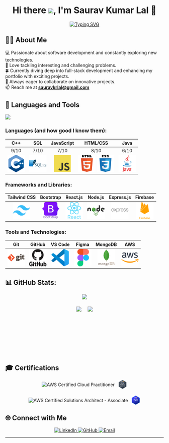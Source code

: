 <h1 align="center"> Hi there <img src="https://raw.githubusercontent.com/MartinHeinz/MartinHeinz/master/wave.gif" width="25px">, I'm Saurav Kumar Lal 💙 </h1>

<div align="center">

[![Typing SVG](https://readme-typing-svg.herokuapp.com?&color=2484FF&size=32&lines=Passionate+Developer💙;Innovative+Thinker⭐;Lover+Of+Coding+Problems🎯;Constantly+Learning⚡&font=Pacifico&center=true&height=50&width=600&vCenter=true)](https://github.com/SauravKumarLal)

</div>


## 🙋‍♂️ About Me
💻 Passionate about software development and constantly exploring new technologies.  
🎯 Love tackling interesting and challenging problems.  
🍀 Currently diving deep into full-stack development and enhancing my portfolio with exciting projects.  
💞️ Always eager to collaborate on innovative projects.  
📫 Reach me at **sauravkrlal@gmail.com**

## 🚀 Languages and Tools
<img src="https://media2.giphy.com/media/QssGEmpkyEOhBCb7e1/giphy.gif?cid=ecf05e47a0n3gi1bfqntqmob8g9aid1oyj2wr3ds3mg700bl&rid=giphy.gif" width=20>

### Languages (and how good I know them):
| C++ | SQL | JavaScript | HTML/CSS | Java |
|:-:|:-:|:-:|:-:|:-:|
| 9/10 | 7/10 | 7/10 | 8/10 | 6/10 |
| <img src="https://github.com/devicons/devicon/blob/master/icons/cplusplus/cplusplus-original.svg" title="C"  alt="C" width="55" height="55"/> | <img src="https://github.com/devicons/devicon/blob/master/icons/sqlite/sqlite-original-wordmark.svg" title="SQL"  alt="SQL" width="55" height="55"/> | <img src="https://github.com/devicons/devicon/blob/master/icons/javascript/javascript-original.svg" title="JavaScript" alt="JavaScript" width="55" height="55"/> | <img src="https://github.com/devicons/devicon/blob/master/icons/html5/html5-original-wordmark.svg" title="HTML" alt="HTML" width="55" height="55"/> <img src="https://github.com/devicons/devicon/blob/master/icons/css3/css3-original-wordmark.svg" title="CSS" alt="CSS" width="55" height="55"/> | <img src="https://github.com/devicons/devicon/blob/master/icons/java/java-original-wordmark.svg" title="Java" alt="Java" width="55" height="55"/> |


### Frameworks and Libraries:
| Tailwind CSS | Bootstrap | React.js | Node.js | Express.js | Firebase |
|:-:|:-:|:-:|:-:|:-:|:-:|
| <img src="https://github.com/devicons/devicon/blob/master/icons/tailwindcss/tailwindcss-original.svg" title="Tailwind CSS" alt="Tailwind CSS" width="55" height="55"/> | <img src="https://github.com/devicons/devicon/blob/master/icons/bootstrap/bootstrap-original-wordmark.svg" title="Bootstrap" alt="Bootstrap" width="55" height="55"/> | <img src="https://github.com/devicons/devicon/blob/master/icons/react/react-original-wordmark.svg" title="React.js" alt="React.js" width="55" height="55"/> | <img src="https://github.com/devicons/devicon/blob/master/icons/nodejs/nodejs-original-wordmark.svg" title="Node.js" alt="Node.js" width="55" height="55"/> | <img src="https://github.com/devicons/devicon/blob/master/icons/express/express-original-wordmark.svg" title="Express.js" alt="Express.js" width="55" height="55"/> | <img src="https://github.com/devicons/devicon/blob/master/icons/firebase/firebase-plain-wordmark.svg" title="Firebase" alt="Firebase" width="55" height="55"/> |

### Tools and Technologies:
| Git | GitHub | VS Code | Figma | MongoDB | AWS | 
|:-:|:-:|:-:|:-:|:-:|:-:|
| <img src="https://github.com/devicons/devicon/blob/master/icons/git/git-original-wordmark.svg" title="Git" alt="Git" width="55" height="55"/> | <img src="https://github.com/devicons/devicon/blob/master/icons/github/github-original-wordmark.svg" title="GitHub" alt="GitHub" width="55" height="55"/> | <img src="https://github.com/devicons/devicon/blob/master/icons/vscode/vscode-original.svg" title="VS Code" alt="VS Code" width="55" height="55"/> | <img src="https://github.com/devicons/devicon/blob/master/icons/figma/figma-original.svg" title="Figma" alt="Figma" width="55" height="55"/> | <img src="https://github.com/devicons/devicon/blob/master/icons/mongodb/mongodb-original-wordmark.svg" title="MongoDB" alt="MongoDB" width="55" height="55"/> | <img src="https://github.com/devicons/devicon/blob/master/icons/amazonwebservices/amazonwebservices-original-wordmark.svg" title="AWS" alt="AWS" width="55" height="55"/> |

## 📊 GitHub Stats:

<div align="center">
    <img height="175px" src="https://github-readme-stats.vercel.app/api?username=SauravKumarLal&theme=dark&show_icons=true&hide_border=false&count_private=false">
</div>

<div align="center" style="display: flex; justify-content: center; gap: 20px; margin-top: 20px;">
    <img height="150px" src="https://github-readme-streak-stats.herokuapp.com/?user=SauravKumarLal&theme=dark&hide_border=false"> 
    <img height="150px" src="https://github-readme-stats.vercel.app/api/top-langs/?username=SauravKumarLal&theme=dark&show_icons=true&hide_border=false&layout=compact">
</div>

## 🎓 Certifications

<div align="center">
    <div style="display: flex; justify-content: center; align-items: center;">
        <img src="https://img.shields.io/badge/AWS-Certified%20Cloud%20Practitioner-yellow?style=for-the-badge&logo=amazon-aws&logoColor=white" alt="AWS Certified Cloud Practitioner" style="margin-right: 10px;">
        <img src="./assets/CP.png" alt="Custom AWS Logo" style="width: 30px; height: 30px;">
    </div>
    <div style="display: flex; justify-content: center; align-items: center; margin-top: 20px;">
        <img src="https://img.shields.io/badge/AWS-Solutions%20Architect%20Associate-orange?style=for-the-badge&logo=amazon-aws&logoColor=white" alt="AWS Certified Solutions Architect - Associate" style="margin-right: 10px;">
        <img src="./assets/SAA.png" alt="Custom AWS Logo" style="width: 30px; height: 30px;">
    </div>
</div>

## 🌐 Connect with Me

<div align="center">
  <a href="https://linkedin.com/in/sauravkrlal/">
    <img src="https://img.icons8.com/color/48/000000/linkedin.png" alt="LinkedIn"/>
  </a>
  <a href="https://github.com/SauravKumarLal">
    <img src="https://img.icons8.com/ios-glyphs/48/000000/github.png" alt="GitHub"/>
  </a>
  <a href="mailto:sauravkrlal@gmail.com">
    <img src="https://img.icons8.com/?size=40&id=P7UIlhbpWzZm&format=png&color=000000" alt="Email"/>
  </a>
</div>

---